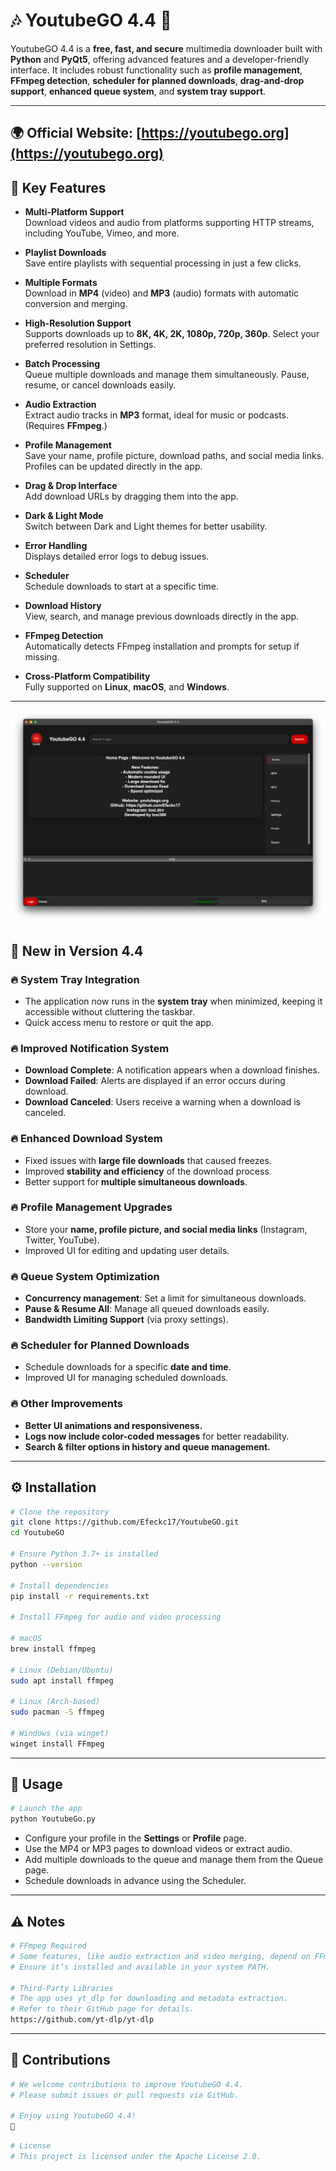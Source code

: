 # 🎶 YoutubeGO 4.4 🎥

YoutubeGO 4.4 is a **free, fast, and secure** multimedia downloader built with **Python** and **PyQt5**, offering advanced features and a developer-friendly interface. It includes robust functionality such as **profile management**, **FFmpeg detection**, **scheduler for planned downloads**, **drag-and-drop support**, **enhanced queue system**, and **system tray support**.

---
🌍 **Official Website:** [https://youtubego.org](https://youtubego.org)  
---

## 🌟 Key Features

- **Multi-Platform Support**  
  Download videos and audio from platforms supporting HTTP streams, including YouTube, Vimeo, and more.

- **Playlist Downloads**  
  Save entire playlists with sequential processing in just a few clicks.

- **Multiple Formats**  
  Download in **MP4** (video) and **MP3** (audio) formats with automatic conversion and merging.

- **High-Resolution Support**  
  Supports downloads up to **8K, 4K, 2K, 1080p, 720p, 360p**. Select your preferred resolution in Settings.

- **Batch Processing**  
  Queue multiple downloads and manage them simultaneously. Pause, resume, or cancel downloads easily.

- **Audio Extraction**  
  Extract audio tracks in **MP3** format, ideal for music or podcasts. (Requires **FFmpeg**.)

- **Profile Management**  
  Save your name, profile picture, download paths, and social media links. Profiles can be updated directly in the app.

- **Drag & Drop Interface**  
  Add download URLs by dragging them into the app.

- **Dark & Light Mode**  
  Switch between Dark and Light themes for better usability.

- **Error Handling**  
  Displays detailed error logs to debug issues.

- **Scheduler**  
  Schedule downloads to start at a specific time.

- **Download History**  
  View, search, and manage previous downloads directly in the app.

- **FFmpeg Detection**  
  Automatically detects FFmpeg installation and prompts for setup if missing.

- **Cross-Platform Compatibility**  
  Fully supported on **Linux**, **macOS**, and **Windows**.

---
![New interface](YoutubeGo.png)

## 🚀 New in Version 4.4

### 🔥 System Tray Integration
- The application now runs in the **system tray** when minimized, keeping it accessible without cluttering the taskbar.
- Quick access menu to restore or quit the app.

### 🔥 Improved Notification System
- **Download Complete**: A notification appears when a download finishes.
- **Download Failed**: Alerts are displayed if an error occurs during download.
- **Download Canceled**: Users receive a warning when a download is canceled.

### 🔥 Enhanced Download System
- Fixed issues with **large file downloads** that caused freezes.
- Improved **stability and efficiency** of the download process.
- Better support for **multiple simultaneous downloads**.

### 🔥 Profile Management Upgrades
- Store your **name, profile picture, and social media links** (Instagram, Twitter, YouTube).
- Improved UI for editing and updating user details.

### 🔥 Queue System Optimization
- **Concurrency management**: Set a limit for simultaneous downloads.
- **Pause & Resume All**: Manage all queued downloads easily.
- **Bandwidth Limiting Support** (via proxy settings).

### 🔥 Scheduler for Planned Downloads
- Schedule downloads for a specific **date and time**.
- Improved UI for managing scheduled downloads.

### 🔥 Other Improvements
- **Better UI animations and responsiveness.**
- **Logs now include color-coded messages** for better readability.
- **Search & filter options in history and queue management.**

---

## ⚙️ Installation

```bash
# Clone the repository
git clone https://github.com/Efeckc17/YoutubeGO.git
cd YoutubeGO

# Ensure Python 3.7+ is installed
python --version

# Install dependencies
pip install -r requirements.txt

# Install FFmpeg for audio and video processing

# macOS
brew install ffmpeg

# Linux (Debian/Ubuntu)
sudo apt install ffmpeg

# Linux (Arch-based)
sudo pacman -S ffmpeg

# Windows (via winget)
winget install FFmpeg

```

---

## 🔧 Usage

```bash
# Launch the app
python YoutubeGo.py 
```

- Configure your profile in the **Settings** or **Profile** page.
- Use the MP4 or MP3 pages to download videos or extract audio.
- Add multiple downloads to the queue and manage them from the Queue page.
- Schedule downloads in advance using the Scheduler.

---

## ⚠️ Notes

```bash
# FFmpeg Required
# Some features, like audio extraction and video merging, depend on FFmpeg.
# Ensure it’s installed and available in your system PATH.

# Third-Party Libraries
# The app uses yt_dlp for downloading and metadata extraction.
# Refer to their GitHub page for details.
https://github.com/yt-dlp/yt-dlp
```

---

## 🙏 Contributions

```bash
# We welcome contributions to improve YoutubeGO 4.4.
# Please submit issues or pull requests via GitHub.

# Enjoy using YoutubeGO 4.4!
🚀  
```

```bash
# License
# This project is licensed under the Apache License 2.0.
```
